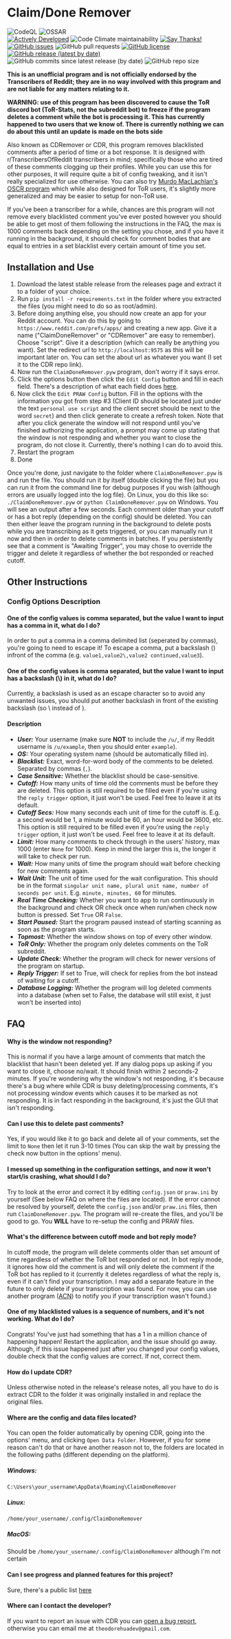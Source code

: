 # Claim/Done Remover

![CodeQL](https://github.com/TheodoreHua/ClaimDoneRemover/workflows/CodeQL/badge.svg)
![OSSAR](https://github.com/TheodoreHua/ClaimDoneRemover/workflows/OSSAR/badge.svg)  
[![Actively Developed](https://img.shields.io/badge/Maintenance%20Level-Actively%20Developed-brightgreen.svg)](https://github.com/TheodoreHua/MaintenanceLevels#actively-developed)
![Code Climate maintainability](https://img.shields.io/codeclimate/maintainability-percentage/TheodoreHua/ClaimDoneRemover)
[![Say Thanks!](https://img.shields.io/badge/Say%20Thanks-!-1EAEDB.svg)](https://saythanks.io/to/theodorehuadev@gmail.com)  
[![GitHub issues](https://img.shields.io/github/issues/TheodoreHua/ClaimDoneRemover)](https://github.com/TheodoreHua/ClaimDoneRemover/issues)
![GitHub pull requests](https://img.shields.io/github/issues-pr/TheodoreHua/ClaimDoneRemover)
[![GitHub license](https://img.shields.io/github/license/TheodoreHua/ClaimDoneRemover)](https://github.com/TheodoreHua/ClaimDoneRemover/blob/master/LICENSE)
[![GitHub release (latest by date)](https://img.shields.io/github/v/release/TheodoreHua/ClaimDoneRemover)](https://github.com/TheodoreHua/ClaimDoneRemover/releases/latest)
![GitHub commits since latest release (by date)](https://img.shields.io/github/commits-since/TheodoreHua/ClaimDoneRemover/latest)
![GitHub repo size](https://img.shields.io/github/repo-size/TheodoreHua/ClaimDoneRemover)

**This is an unofficial program and is not officially endorsed by the Transcribers of Reddit; they are in no way
involved with this program and are not liable for any matters relating to it.**

**WARNING: use of this program has been discovered to cause the ToR discord bot (ToR-Stats, not the subreddit bot) to
freeze if the program deletes a comment while the bot is processing it. This has currently happened to two users that we
know of. There is currently nothing we can do about this until an update is made on the bots side**

Also known as CDRemover or CDR, this program removes blacklisted comments after a period of time or a bot
response. It is designed with r/TranscribersOfReddit transcribers in mind; specifically those who are tired of these
comments clogging up their profiles. While you can use this for other purposes, it will require quite a bit of config
tweaking, and it isn't really specialized for use otherwise. You can also try 
[Murdo MacLachlan's OSCR program](https://github.com/MurdoMaclachlan/oscr) which while also designed for ToR users, it's
slightly more generalized and may be easier to setup for non-ToR use.

If you've been a transcriber for a while, chances are this program will not remove every blacklisted comment you've ever
posted however you should be able to get most of them following the instructions in the FAQ, the max is 1000 comments
back depending on the setting you chose, and if you have it running in the background, it should check for comment
bodies that are equal to entries in a set blacklist every certain amount of time you set.

## Installation and Use

1. Download the latest stable release from the releases page and extract it to a folder of your choice.
2. Run `pip install -r requirements.txt` in the folder where you extracted the files (you might need to do so as
   root/admin).
3. Before doing anything else, you should now create an app for your Reddit account. You can do this by going to
   `https://www.reddit.com/prefs/apps/` and creating a new app. Give it a name ("ClaimDoneRemover" or "CDRemover" are
   easy to remember). Choose "script". Give it a description (which can really be anything you want). Set the redirect
   url to `http://localhost:9575` as this will be important later on. You can set the about url as whatever you want (I
   set it to the CDR repo link).
4. Now run the `ClaimDoneRemover.pyw` program, don't worry if it says error.
5. Click the options button then click the `Edit Config` button and fill in each field. There's a description of what
   each field does [here](#config-options-description).
6. Now click the `Edit PRAW Config` button. Fill in the options with the information you got from step #3 (Client ID
   should be located just under the text `personal use script` and the client secret should be next to the
   word `secret`) and then click generate to create a refresh token. Note that after you click generate the window will
   not respond until you've finished authorizing the application, a prompt may come up stating that the window is not
   responding and whether you want to close the program, do not close it. Currently, there's nothing I can do to avoid
   this.
7. Restart the program
8. Done

Once you're done, just navigate to the folder where `ClaimDoneRemover.pyw` is and run the file. You should run it by
itself (double clicking the file) but you can run it from the command line for debug purposes if you wish (although
errors are usually logged into the log file). On Linux, you do this like so: `./ClaimDoneRemover.pyw`
or `python ClaimDoneRemover.pyw` on Windows. You will see an output after a few seconds. Each comment older than your
cutoff or has a bot reply (depending on the config) should be deleted. You can then either leave the program running in
the background to delete posts while you are transcribing as it gets triggered, or you can manually run it now and
then in order to delete comments in batches. If you persistently see that a comment is "Awaiting Trigger", you may chose
to override the trigger and delete it regardless of whether the bot responded or reached cutoff.

## Other Instructions

### Config Options Description

#### One of the config values is comma separated, but the value I want to input has a comma in it, what do I do?

In order to put a comma in a comma delimited list (seperated by commas), you're going to need to escape it! To escape a
comma, put a backslash (\) infront of the comma (e.g. `value1,value2\,value2 continued,value3`).

#### One of the config values is comma separated, but the value I want to input has a backslash (\\) in it, what do I do?

Currently, a backslash is used as an escape character so to avoid any unwanted issues, you should put another backslash 
in front of the existing backslash (so \\ instead of \).

#### Description

- ***User:*** Your username (make sure **NOT** to include the `/u/`, if my Reddit username is `/u/example`, then you 
  should enter `example`).
- ***OS:*** Your operating system name (should be automatically filled in).
- ***Blacklist:*** Exact, word-for-word body of the comments to be deleted. Separated by commas (`,`).
- ***Case Sensitive:*** Whether the blacklist should be case-sensitive.
- ***Cutoff:*** How many units of time old the comments must be before they are deleted. This option is still required
  to be filled even if you're using the `reply trigger` option, it just won't be used. Feel free to leave it at its
  default.
- ***Cutoff Secs:*** How many seconds each unit of time for the cutoff is. E.g. a second would be 1, a minute would be
  60, an hour would be 3600, etc. This option is still required to be filled even if you're using the `reply trigger`
  option, it just won't be used. Feel free to leave it at its default.
- ***Limit:*** How many comments to check through in the users' history, max 1000 (enter `None` for 1000). Keep in mind
  the larger this is, the longer it will take to check per run.
- ***Wait:*** How many units of time the program should wait before checking for new comments again.
- ***Wait Unit:*** The unit of time used for the wait configuration. This should be in the
  format `singular unit name, plural unit name, number of seconds per unit`. E.g. `minute, minutes, 60` for minutes.
- ***Real Time Checking:*** Whether you want to app to run continuously in the background and check OR check once when
  run/when check now button is pressed. Set `True` OR `False`.
- ***Start Paused:*** Start the program paused instead of starting scanning as soon as the program starts.
- ***Topmost:*** Whether the window shows on top of every other window.
- ***ToR Only:*** Whether the program only deletes comments on the ToR subreddit.
- ***Update Check:*** Whether the program will check for newer versions of the program on startup.
- ***Reply Trigger:*** If set to True, will check for replies from the bot instead of waiting for a cutoff.
- ***Database Logging:*** Whether the program will log deleted comments into a database (when set to False, the database
  will still exist, it just won't be inserted into)

## FAQ

#### Why is the window not responding?

This is normal if you have a large amount of comments that match the blacklist that hasn't been deleted yet. If any
dialog pops up asking if you want to close it, choose no/wait. It should finish within 2 seconds-2 minutes. If you're
wondering why the window's not responding, it's because there's a bug where while CDR is busy deleting/processing
comments, it's not processing window events which causes it to be marked as not responding. It is in fact responding in
the background, it's just the GUI that isn't responding.

#### Can I use this to delete past comments?

Yes, if you would like it to go back and delete all of your comments, set the limit to `None` then let it run 3-10
times (You can skip the wait by pressing the check now button in the options' menu).

#### I messed up something in the configuration settings, and now it won't start/is crashing, what should I do?

Try to look at the error and correct it by editing `config.json` or `praw.ini` by yourself (See below FAQ on where the
files are located). If the error cannot be resolved by yourself, delete the `config.json` and/or `praw.ini` files, then
run `ClaimDoneRemover.pyw`. The program will re-create the files, and you'll be good to go. You **WILL** have to
re-setup the config and PRAW files.

#### What's the difference between cutoff mode and bot reply mode?

In cutoff mode, the program will delete comments older than set amount of time regardless of whether the ToR bot
responded or not. In bot reply mode, it ignores how old the comment is and will only delete the comment if the ToR bot
has replied to it (currently it deletes regardless of what the reply is, even if it can't find your transcription. I may
add a separate feature in the future to only delete if your transcription was found. For now, you can use another
program ([ACN](https://www.github.com/TheodoreHua/AlreadyClaimedNotifier)) to notify you if your transcription wasn't
found.)

#### One of my blacklisted values is a sequence of numbers, and it's not working. What do I do?

Congrats! You've just had something that has a 1 in a million chance of happening happen! Restart the application, and
the issue should go away. Although, if this issue happened just after you changed your config values, double check that
the config values are correct. If not, correct them.

#### How do I update CDR?

Unless otherwise noted in the release's release notes, all you have to do is extract CDR to the folder it was originally
installed in and replace the original files.

#### Where are the config and data files located?

You can open the folder automatically by opening CDR, going into the options' menu, and clicking `Open Data Folder`.
However, if you for some reason can't do that or have another reason not to, the folders are located in the following
paths
(different depending on the platform).

##### Windows:

`C:\Users\your_username\AppData\Roaming\ClaimDoneRemover`

##### Linux:

`/home/your_username/.config/ClaimDoneRemover`

##### MacOS:

Should be `/home/your_username/.config/ClaimDoneRemover` although I'm not certain

#### Can I see progress and planned features for this project?

Sure, there's a public list [here](https://app.gitkraken.com/glo/board/X0vAsD2bBQARuQty)

#### Where can I contact the developer?

If you want to report an issue with CDR you can
[open a bug report](https://github.com/TheodoreHua/ClaimDoneRemover/issues/new), otherwise you can email me
at `theodorehuadev@gmail.com`.
